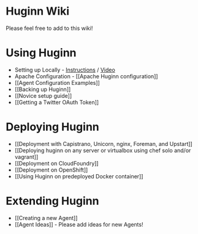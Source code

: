 # Huginn Wiki

Please feel free to add to this wiki!

# Using Huginn

* Setting up Locally - [Instructions](https://gist.github.com/mjhea0/b6b58eefc38985380ff9) / [Video](http://www.youtube.com/watch?v=xJTwaRl2_Iw)
* Apache Configuration - [[Apache Huginn configuration]]
* [[Agent Configuration Examples]]
* [[Backing up Huginn]]
* [[Novice setup guide]]
* [[Getting a Twitter OAuth Token]]

# Deploying Huginn

* [[Deployment with Capistrano, Unicorn, nginx, Foreman, and Upstart]]
* [[Deploying huginn on any server or virtualbox using chef solo and/or vagrant]]
* [[Deployment on CloudFoundry]]
* [[Deployment on OpenShift]]
* [[Using Huginn on predeployed Docker container]]

# Extending Huginn

* [[Creating a new Agent]]
* [[Agent Ideas]] - Please add ideas for new Agents!